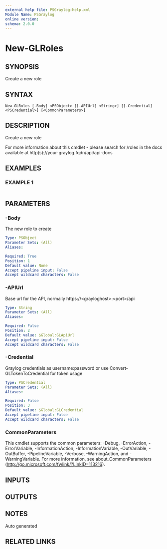```yaml
---
external help file: PSGraylog-help.xml
Module Name: PSGraylog
online version:
schema: 2.0.0
---
```


# New-GLRoles

## SYNOPSIS
Create a new role

## SYNTAX

```
New-GLRoles [-Body] <PSObject> [[-APIUrl] <String>] [[-Credential] <PSCredential>] [<CommonParameters>]
```

## DESCRIPTION
Create a new role


For more information about this cmdlet - please search for /roles in the docs available at http(s)://your-graylog.fqdn/api/api-docs

## EXAMPLES

### EXAMPLE 1
```

```

## PARAMETERS

### -Body
The new role to create

```yaml
Type: PSObject
Parameter Sets: (All)
Aliases:

Required: True
Position: 1
Default value: None
Accept pipeline input: False
Accept wildcard characters: False
```

### -APIUrl
Base url for the API, normally https://\<grayloghost\>:\<port\>/api

```yaml
Type: String
Parameter Sets: (All)
Aliases:

Required: False
Position: 2
Default value: $Global:GLApiUrl
Accept pipeline input: False
Accept wildcard characters: False
```

### -Credential
Graylog credentials as username:password or use Convert-GLTokenToCredential for token usage

```yaml
Type: PSCredential
Parameter Sets: (All)
Aliases:

Required: False
Position: 3
Default value: $Global:GLCredential
Accept pipeline input: False
Accept wildcard characters: False
```

### CommonParameters
This cmdlet supports the common parameters: -Debug, -ErrorAction, -ErrorVariable, -InformationAction, -InformationVariable, -OutVariable, -OutBuffer, -PipelineVariable, -Verbose, -WarningAction, and -WarningVariable. For more information, see about_CommonParameters (http://go.microsoft.com/fwlink/?LinkID=113216).

## INPUTS

## OUTPUTS

## NOTES
Auto generated

## RELATED LINKS
